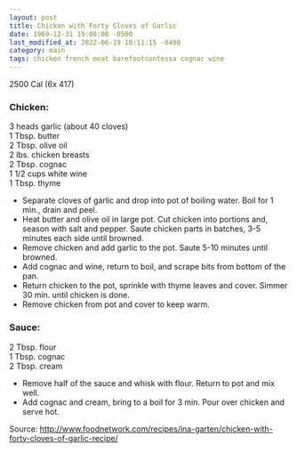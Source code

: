 ```yaml
---
layout: post
title: Chicken with Forty Cloves of Garlic
date: 1969-12-31 19:00:00 -0500
last_modified_at: 2022-06-19 10:11:15 -0400
category: main
tags: chicken french meat barefootcontessa cognac wine
---
```

2500 Cal (6x 417)
  
### Chicken:

3 heads garlic (about 40 cloves)  
1 Tbsp. butter  
2 Tbsp. olive oil  
2 lbs. chicken breasts  
2 Tbsp. cognac  
1 1/2 cups white wine  
1 Tbsp. thyme  

* Separate cloves of garlic and drop into pot of boiling water. Boil for 1 min., drain and peel.
* Heat butter and olive oil in large pot. Cut chicken into portions and, season with salt and pepper. Saute chicken parts in batches, 3-5 minutes each side until browned.
* Remove chicken and add garlic to the pot. Saute 5-10 minutes until browned.
* Add cognac and wine, return to boil, and scrape bits from bottom of the pan.
* Return chicken to the pot, sprinkle with thyme leaves and cover. Simmer 30 min. until chicken is done.
* Remove chicken from pot and cover to keep warm.

### Sauce:

2 Tbsp. flour  
1 Tbsp. cognac  
2 Tbsp. cream  

 * Remove half of the sauce and whisk with flour. Return to pot and mix well.
 * Add cognac and cream, bring to a boil for 3 min. Pour over chicken and serve hot.

Source: <http://www.foodnetwork.com/recipes/ina-garten/chicken-with-forty-cloves-of-garlic-recipe/>

